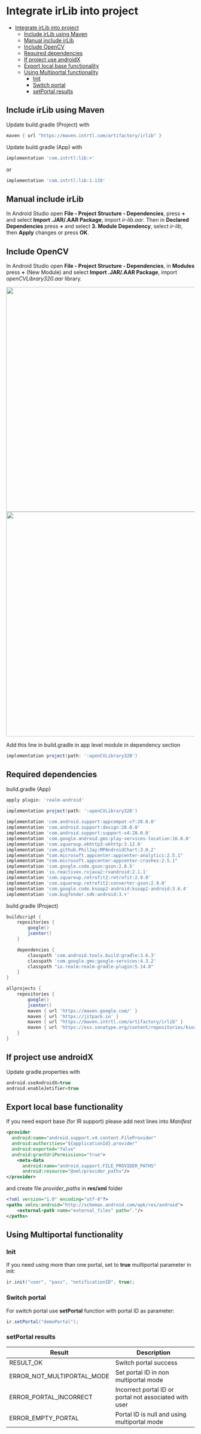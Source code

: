# Integrate irLib into project

- [Integrate irLib into project](#integrate-irlib-into-project)
  - [Include irLib using Maven](#include-irlib-using-maven)
  - [Manual include irLib](#manual-include-irlib)
  - [Include OpenCV](#include-opencv)
  - [Required dependencies](#required-dependencies)
  - [If project use androidX](#if-project-use-androidx)
  - [Export local base functionality](#export-local-base-functionality)
  - [Using Multiportal functionality](#using-multiportal-functionality)
    - [Init](#init)
    - [Switch portal](#switch-portal)
    - [setPortal results](#setportal-results)

## Include irLib using Maven

Update build.gradle (Project) with

```gradle
maven { url "https://maven.intrtl.com/artifactory/irlib" }
```

Update build.gradle (App) with

```gradle
implementation 'com.intrtl:lib:+'
```

or

```gradle
implementation 'com.intrtl:lib:1.119'
```

## Manual include irLib

In Android Studio open **File - Project Structure - Dependencies**, press **+** and select **Import .JAR/.AAR Package**, import *ir-lib.aar*. Then in **Declared Dependencies** press **+** and select **3. Module Dependency**, select *ir-lib*, then **Apply** changes or press **OK**.

## Include OpenCV

In Android Studio open **File - Project Structure - Dependencies**, in **Modules** press **+** (New Module) and select **Import .JAR/.AAR Package**, import *openCVLibrary320.aar* library.

<img src="https://gitlab.intrtl.com/examples/irlib-examples/-/raw/master/Android/IrLibExample/images/add_opencv_1.png" width="600">

<img src="https://gitlab.intrtl.com/examples/irlib-examples/-/raw/master/Android/IrLibExample/images/add_opencv_2.png" width="600">

Add this line in build.gradle in app level module in dependency section

```gradle
implementation project(path: ':openCVLibrary320')
```

## Required dependencies

build.gradle (App) 

```gradle
apply plugin: 'realm-android'
...
implementation project(path: ':openCVLibrary320')

implementation 'com.android.support:appcompat-v7:28.0.0'
implementation 'com.android.support:design:28.0.0'
implementation 'com.android.support:support-v4:28.0.0'
implementation 'com.google.android.gms:play-services-location:16.0.0'
implementation 'com.squareup.okhttp3:okhttp:3.12.0'
implementation 'com.github.PhilJay:MPAndroidChart:3.0.2'
implementation "com.microsoft.appcenter:appcenter-analytics:2.5.1"
implementation "com.microsoft.appcenter:appcenter-crashes:2.5.1"
implementation 'com.google.code.gson:gson:2.8.5'
implementation 'io.reactivex.rxjava2:rxandroid:2.1.1'
implementation 'com.squareup.retrofit2:retrofit:2.9.0'
implementation 'com.squareup.retrofit2:converter-gson:2.9.0'
implementation 'com.google.code.ksoap2-android:ksoap2-android:3.6.4'
implementation 'com.bugfender.sdk:android:3.+'
```

build.gradle (Project)

```gradle
buildscript {
    repositories {
        google()
        jcenter()
    }

    dependencies {
        classpath 'com.android.tools.build:gradle:3.6.3'
        classpath 'com.google.gms:google-services:4.3.2'
        classpath "io.realm:realm-gradle-plugin:5.14.0"
    }
}

allprojects {
    repositories {
        google()
        jcenter()
        maven { url 'https://maven.google.com/' }
        maven { url 'https://jitpack.io' }
        maven { url "https://maven.intrtl.com/artifactory/irlib" }
        maven { url 'https://oss.sonatype.org/content/repositories/ksoap2-android-releases' }
    }
}
```

## If project use androidX

Update gradle.properties with

```gradle
android.useAndroidX=true
android.enableJetifier=true
```

## Export local base functionality

If you need export base (for IR support) please add next lines into *Manifest*

```xml
<provider
  android:name="android.support.v4.content.FileProvider"
  android:authorities="${applicationId}.provider"
  android:exported="false"
  android:grantUriPermissions="true">
    <meta-data
      android:name="android.support.FILE_PROVIDER_PATHS"
      android:resource="@xml/provider_paths"/>
</provider>
```

and create file *provider_paths* in **res/xml** folder

```xml
<?xml version="1.0" encoding="utf-8"?>
<paths xmlns:android="http://schemas.android.com/apk/res/android">
    <external-path name="external_files" path="."/>
</paths>
```

## Using Multiportal functionality

### Init
If you need using more than one portal, set to **true** multiportal parameter in init:
```java
ir.init("user", "pass", "notificationID", true);
```
### Switch portal
For switch portal use **setPortal** function with portal ID as parameter:
```java
ir.setPortal("demoPortal");
```

### setPortal results

| Result | Description |
|---|---|
| RESULT_OK | Switch portal success |
| ERROR_NOT_MULTIPORTAL_MODE  | Set portal ID in non multiportal mode |
| ERROR_PORTAL_INCORRECT  | Incorrect portal ID or portal not associated with user |
| ERROR_EMPTY_PORTAL  | Portal ID is null and using multiportal mode |